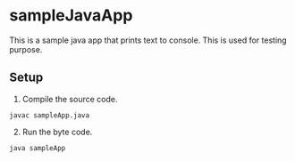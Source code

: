 # sampleJavaApp
This is a sample java app that prints text to console. This is used for testing purpose.

## Setup
1. Compile the source code.
```shell
javac sampleApp.java
```
2. Run the byte code.
```shell
java sampleApp
```
